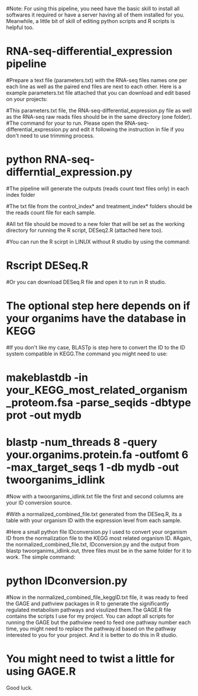 #Note: For using this pipeline, you need have the basic skill to install all softwares it required or have a server having all of them installed for you. Meanwhile, a little bit of skill of editing python scripts and R scripts is helpful too.

# RNA-seq-differential_expression pipeline
#Prepare a text file (parameters.txt) with the RNA-seq files names one per each line as well as the paired end files are next to each other.
Here is a example parameters.txt file attached that you can download and edit based on your projects:

#This parameters.txt file, the RNA-seq-differential_expression.py file as well as the RNA-seq raw reads files should be in the same directory (one folder).
#The command for your to run. Please open the RNA-seq-differential_expression.py and edit it following the instruction in file if you don't need to use trimming process.
# python RNA-seq-differntial_expression.py 

#The pipeline will generate the outputs (reads count text files only) in each index folder

#The txt file from the control_index* and treatment_index* folders should be the reads count file for each sample.

#All txt file should be moved to a new foler that will be set as the working directory for running the R script, DESeq2.R (attached here too).

#You can run the R scirpt in LINUX without R studio by using the command:
# Rscript DESeq.R

#Or you can download DESeq.R file and open it to run in R studio.


# The optional step here depends on if your organims have the database in KEGG
#If you don't like my case, BLASTp is  step here to convert the ID to the ID system compatible in KEGG.The command you might need to use:
# makeblastdb -in your_KEGG_most_related_organism_proteom.fsa -parse_seqids -dbtype prot -out mydb

# blastp -num_threads 8 -query your.organims.protein.fa -outfomt 6 -max_target_seqs 1 -db mydb -out twoorganims_idlink

#Now with a twoorganims_idlink.txt file the first and second columns are your ID conversion source.

#With a normalized_combined_file.txt generated from the DESeq.R, its a table with your organism ID with the expression level from each sample.

#Here a small python file IDconversion.py I used to convert your organism ID from the normalization file to the KEGG most related organism ID.
#Again, the normalized_combined_file.txt, IDconversion.py and the output from blastp twoorganims_idlink.out, three files must be in the same folder for it to work. The simple command:

# python IDconversion.py

#Now in the normalized_combined_file_keggID.txt file, it was ready to feed the GAGE and pathview packages in R to generate the significantly regulated metabolism pathways and visulized them.The GAGE.R file contains the scripts I use for my project. You can adopt all scripts for running the GAGE but the pathview need to feed one pathway number each time, you might need to replace the pathway.id based on the pathway interested to you for your project. And it is better to do this in R studio.

# You might need to twist a little for using GAGE.R

Good luck.
